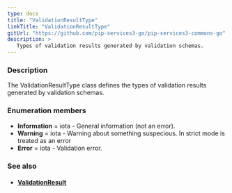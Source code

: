 ```yaml
---
type: docs
title: "ValidationResultType"
linkTitle: "ValidationResultType"
gitUrl: "https://github.com/pip-services3-go/pip-services3-commons-go"
description: >
   Types of validation results generated by validation schemas.
---
```


### Description

The ValidationResultType class defines the types of validation results generated by validation schemas.

### Enumeration members

- **Information** = iota - General information (not an error).
- **Warning** = iota - Warning about something suspecious. In strict mode is treated as an error
- **Error** = iota - Validation error.

### See also
- #### [ValidationResult](../validation_result)
